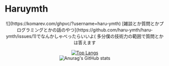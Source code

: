 # Haruymth
<center>
![](https://komarev.com/ghpvc/?username=haru-ymth)  
[雑談とか質問とかプログラミングとかの話のやつ](https://github.com/haru-ymth/haru-ymth/issues/1)でなんかしゃべったらいいよ(  
多分僕の技術力の範囲で質問とかは答えます  

[![Top Langs](https://github-readme-stats.vercel.app/api/top-langs/?username=haruymth&theme=dark&layout=compact)](https://github.com/anuraghazra/github-readme-stats)<br>
![Anurag's GitHub stats](https://github-readme-stats.vercel.app/api?username=haruymth&show_icons=true&theme=radical)
</center>

